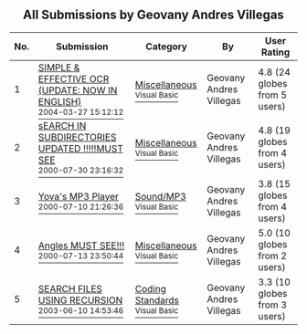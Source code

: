 ﻿<div align="center">

## All Submissions by Geovany Andres Villegas

</div>

No.  | Submission | Category | By   | User Rating
---- | ---------- | -------- | ---- | -----------
1 | [SIMPLE & EFFECTIVE OCR \(UPDATE: NOW IN ENGLISH\)<br /><sup>2004-03-27 15:12:12</sup>](https://github.com/Planet-Source-Code/geovany-andres-villegas-simple-effective-ocr-update-now-in-english__1-52555) | [Miscellaneous<br /><sup>Visual Basic</sup>](../ByCategory/miscellaneous__1-1.md) | Geovany Andres Villegas | 4.8 (24 globes from 5 users)
2 | [sEARCH IN SUBDIRECTORIES UPDATED \!\!\!\!\!MUST SEE<br /><sup>2000-07-30 23:16:32</sup>](https://github.com/Planet-Source-Code/geovany-andres-villegas-search-in-subdirectories-updated-must-see__1-10235) | [Miscellaneous<br /><sup>Visual Basic</sup>](../ByCategory/miscellaneous__1-1.md) | Geovany Andres Villegas | 4.8 (19 globes from 4 users)
3 | [Yova's MP3 Player<br /><sup>2000-07-10 21:26:36</sup>](https://github.com/Planet-Source-Code/geovany-andres-villegas-yova-s-mp3-player__1-9664) | [Sound/MP3<br /><sup>Visual Basic</sup>](../ByCategory/sound-mp3__1-45.md) | Geovany Andres Villegas | 3.8 (15 globes from 4 users)
4 | [Angles MUST SEE\!\!\!<br /><sup>2000-07-13 23:50:44</sup>](https://github.com/Planet-Source-Code/geovany-andres-villegas-angles-must-see__1-9761) | [Miscellaneous<br /><sup>Visual Basic</sup>](../ByCategory/miscellaneous__1-1.md) | Geovany Andres Villegas | 5.0 (10 globes from 2 users)
5 | [SEARCH FILES USING RECURSION<br /><sup>2003-06-10 14:53:46</sup>](https://github.com/Planet-Source-Code/geovany-andres-villegas-search-files-using-recursion__1-46099) | [Coding Standards<br /><sup>Visual Basic</sup>](../ByCategory/coding-standards__1-43.md) | Geovany Andres Villegas | 3.3 (10 globes from 3 users)
